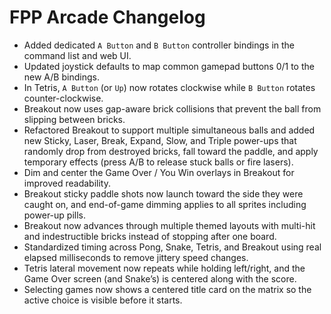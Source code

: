 # FPP Arcade Changelog

- Added dedicated `A Button` and `B Button` controller bindings in the command list and web UI.
- Updated joystick defaults to map common gamepad buttons 0/1 to the new A/B bindings.
- In Tetris, `A Button` (or `Up`) now rotates clockwise while `B Button` rotates counter-clockwise.
- Breakout now uses gap-aware brick collisions that prevent the ball from slipping between bricks.
- Refactored Breakout to support multiple simultaneous balls and added new Sticky, Laser, Break, Expand, Slow, and Triple power-ups that randomly drop from destroyed bricks, fall toward the paddle, and apply temporary effects (press A/B to release stuck balls or fire lasers).
- Dim and center the Game Over / You Win overlays in Breakout for improved readability.
- Breakout sticky paddle shots now launch toward the side they were caught on, and end-of-game dimming applies to all sprites including power-up pills.
- Breakout now advances through multiple themed layouts with multi-hit and indestructible bricks instead of stopping after one board.
- Standardized timing across Pong, Snake, Tetris, and Breakout using real elapsed milliseconds to remove jittery speed changes.
- Tetris lateral movement now repeats while holding left/right, and the Game Over screen (and Snake’s) is centered along with the score.
- Selecting games now shows a centered title card on the matrix so the active choice is visible before it starts.
